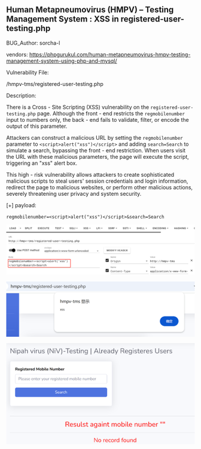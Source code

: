 ## Human Metapneumovirus (HMPV) – Testing Management System : XSS in registered-user-testing.php

BUG_Author: sorcha-l

vendors: https://phpgurukul.com/human-metapneumovirus-hmpv-testing-management-system-using-php-and-mysql/

Vulnerability File: 

/hmpv-tms/registered-user-testing.php

Description:

There is a Cross - Site Scripting (XSS) vulnerability on the `registered-user-testing.php` page. Although the front - end restricts the `regmobilenumber` input to numbers only, the back - end fails to validate, filter, or encode the output of this parameter. 

Attackers can construct a malicious URL by setting the `regmobilenumber` parameter to `<script>alert("xss")</script>` and adding `search=Search` to simulate a search, bypassing the front - end restriction. When users visit the URL with these malicious parameters, the page will execute the script, triggering an "xss" alert box. 

This high - risk vulnerability allows attackers to create sophisticated malicious scripts to steal users' session credentials and login information, redirect the page to malicious websites, or perform other malicious actions, severely threatening user privacy and system security. 

[+] payload:

```
regmobilenumber=<script>alert("xss")</script>&search=Search
```



![image-20250304174753730](images/image-20250304174753730.png)

![image-20250304174820498](images/image-20250304174820498.png)



![image-20250304174840421](images/image-20250304174840421.png)